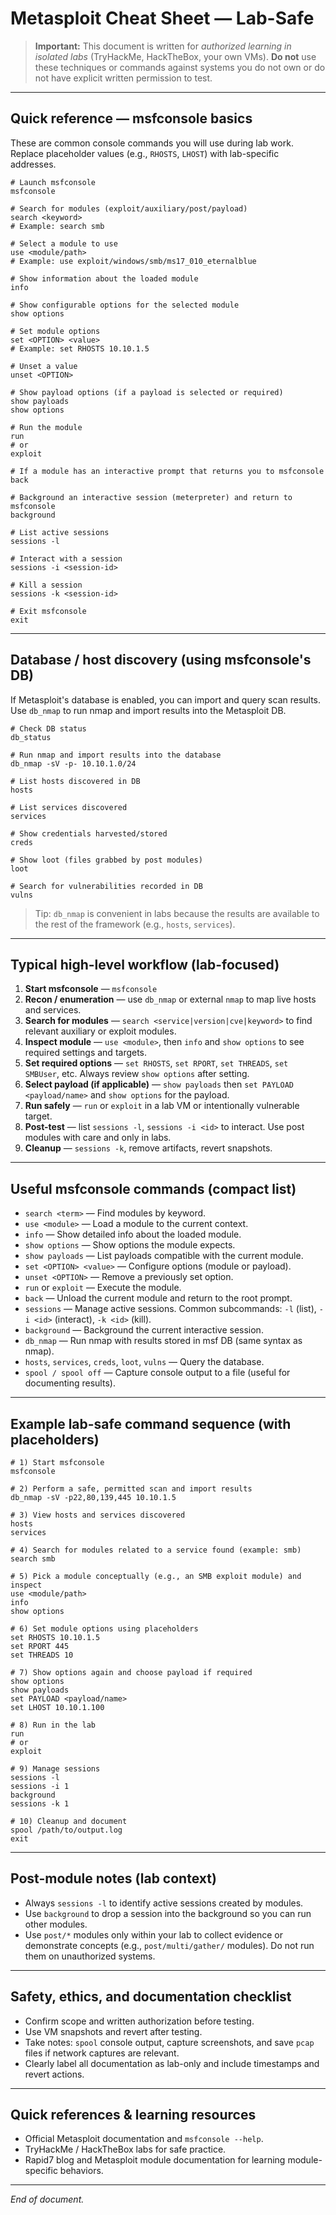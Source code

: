 # Metasploit Cheat Sheet — Lab-Safe

> **Important:** This document is written for _authorized learning in isolated labs_ (TryHackMe, HackTheBox, your own VMs). **Do not** use these techniques or commands against systems you do not own or do not have explicit written permission to test.

---

## Quick reference — msfconsole basics

These are common console commands you will use during lab work. Replace placeholder values (e.g., `RHOSTS`, `LHOST`) with lab-specific addresses.

```text
# Launch msfconsole
msfconsole

# Search for modules (exploit/auxiliary/post/payload)
search <keyword>
# Example: search smb

# Select a module to use
use <module/path>
# Example: use exploit/windows/smb/ms17_010_eternalblue

# Show information about the loaded module
info

# Show configurable options for the selected module
show options

# Set module options
set <OPTION> <value>
# Example: set RHOSTS 10.10.1.5

# Unset a value
unset <OPTION>

# Show payload options (if a payload is selected or required)
show payloads
show options

# Run the module
run
# or
exploit

# If a module has an interactive prompt that returns you to msfconsole
back

# Background an interactive session (meterpreter) and return to msfconsole
background

# List active sessions
sessions -l

# Interact with a session
sessions -i <session-id>

# Kill a session
sessions -k <session-id>

# Exit msfconsole
exit
```

---

## Database / host discovery (using msfconsole's DB)

If Metasploit's database is enabled, you can import and query scan results. Use `db_nmap` to run nmap and import results into the Metasploit DB.

```text
# Check DB status
db_status

# Run nmap and import results into the database
db_nmap -sV -p- 10.10.1.0/24

# List hosts discovered in DB
hosts

# List services discovered
services

# Show credentials harvested/stored
creds

# Show loot (files grabbed by post modules)
loot

# Search for vulnerabilities recorded in DB
vulns
```

> Tip: `db_nmap` is convenient in labs because the results are available to the rest of the framework (e.g., `hosts`, `services`).

---

## Typical high-level workflow (lab-focused)

1. **Start msfconsole** — `msfconsole`
2. **Recon / enumeration** — use `db_nmap` or external `nmap` to map live hosts and services.
3. **Search for modules** — `search <service|version|cve|keyword>` to find relevant auxiliary or exploit modules.
4. **Inspect module** — `use <module>`, then `info` and `show options` to see required settings and targets.
5. **Set required options** — `set RHOSTS`, `set RPORT`, `set THREADS`, `set SMBUser`, etc. Always review `show options` after setting.
6. **Select payload (if applicable)** — `show payloads` then `set PAYLOAD <payload/name>` and `show options` for the payload.
7. **Run safely** — `run` or `exploit` in a lab VM or intentionally vulnerable target.
8. **Post-test** — list `sessions -l`, `sessions -i <id>` to interact. Use post modules with care and only in labs.
9. **Cleanup** — `sessions -k`, remove artifacts, revert snapshots.

---

## Useful msfconsole commands (compact list)

- `search <term>` — Find modules by keyword.
- `use <module>` — Load a module to the current context.
- `info` — Show detailed info about the loaded module.
- `show options` — Show options the module expects.
- `show payloads` — List payloads compatible with the current module.
- `set <OPTION> <value>` — Configure options (module or payload).
- `unset <OPTION>` — Remove a previously set option.
- `run` or `exploit` — Execute the module.
- `back` — Unload the current module and return to the root prompt.
- `sessions` — Manage active sessions. Common subcommands: `-l` (list), `-i <id>` (interact), `-k <id>` (kill).
- `background` — Background the current interactive session.
- `db_nmap` — Run nmap with results stored in msf DB (same syntax as nmap).
- `hosts`, `services`, `creds`, `loot`, `vulns` — Query the database.
- `spool / spool off` — Capture console output to a file (useful for documenting results).

---

## Example lab-safe command sequence (with placeholders)

```text
# 1) Start msfconsole
msfconsole

# 2) Perform a safe, permitted scan and import results
db_nmap -sV -p22,80,139,445 10.10.1.5

# 3) View hosts and services discovered
hosts
services

# 4) Search for modules related to a service found (example: smb)
search smb

# 5) Pick a module conceptually (e.g., an SMB exploit module) and inspect
use <module/path>
info
show options

# 6) Set module options using placeholders
set RHOSTS 10.10.1.5
set RPORT 445
set THREADS 10

# 7) Show options again and choose payload if required
show options
show payloads
set PAYLOAD <payload/name>
set LHOST 10.10.1.100

# 8) Run in the lab
run
# or
exploit

# 9) Manage sessions
sessions -l
sessions -i 1
background
sessions -k 1

# 10) Cleanup and document
spool /path/to/output.log
exit
```

---

## Post-module notes (lab context)

- Always `sessions -l` to identify active sessions created by modules.
- Use `background` to drop a session into the background so you can run other modules.
- Use `post/*` modules only within your lab to collect evidence or demonstrate concepts (e.g., `post/multi/gather/` modules). Do not run them on unauthorized systems.

---

## Safety, ethics, and documentation checklist

- Confirm scope and written authorization before testing.
- Use VM snapshots and revert after testing.
- Take notes: `spool` console output, capture screenshots, and save `pcap` files if network captures are relevant.
- Clearly label all documentation as lab-only and include timestamps and revert actions.

---

## Quick references & learning resources

- Official Metasploit documentation and `msfconsole --help`.
- TryHackMe / HackTheBox labs for safe practice.
- Rapid7 blog and Metasploit module documentation for learning module-specific behaviors.

---

*End of document.*


